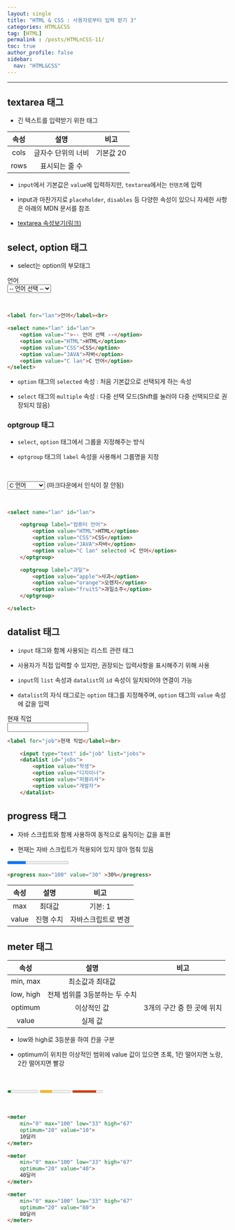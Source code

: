 ```yaml
---
layout: single
title: "HTML & CSS : 사용자로부터 입력 받기 3"
categories: HTML&CSS
tag: [HTML]
permalink : /posts/HTMLnCSS-11/
toc: true
author_profile: false
sidebar:
  nav: "HTML&CSS"
---
```


<hr>

## textarea 태그

- 긴 텍스트를 입력받기 위한 태그

| 속성 |        설명        |    비고   |
|:----:|:------------------:|:---------:|
| cols | 글자수 단위의 너비 | 기본값 20 |
| rows |   표시되는 줄 수   |           |

- `input`에서 기본값은 `value`에 입력하지만, `textarea`에서는 `컨텐츠`에 입력

- input과 마찬가지로 `placeholder`, `disables` 등 다양한 속성이 있으니 자세한 사항은 아래의 MDN 문서를 참조

- [textarea 속성보기(링크)](https://developer.mozilla.org/en-US/docs/Web/HTML/Element/textarea)

## select, option 태그

- select는 option의 부모태그

<label for="lan">언어</label><br>
<select name="lan" id="lan">
    <option value="">-- 언어 선택 --</option>
    <option value="HTML">HTML</option>
    <option value="CSS">CSS</option>
    <option value="JAVA">자바</option>
    <option value="C lan">C 언어</option>
</select>

<br>

```html
<label for="lan">언어</label><br>

<select name="lan" id="lan">
    <option value="">-- 언어 선택 --</option>
    <option value="HTML">HTML</option>
    <option value="CSS">CSS</option>
    <option value="JAVA">자바</option>
    <option value="C lan">C 언어</option>
</select>
```

- `option` 태그의 `selected` 속성 : 처음 기본값으로 선택되게 하는 속성

- `select` 태그의 `multiple` 속성 : 다중 선택 모드(Shift를 눌러야 다중 선택되므로 권장되지 않음)

### optgroup 태그

- `select`, `option` 태그에서 그룹을 지정해주는 방식

- `optgroup` 태그의 `label` 속성을 사용해서 그룹명을 지정

<br>

<select name="lan" id="lan"><optgroup label="컴퓨터 언어"><option value="HTML">HTML</option><option value="CSS">CSS</option><option value="JAVA">자바</option><option value="C lan" selected >C 언어</option></optgroup><optgroup label="과일"><option value="apple">사과</option><option value="orange">오렌지</option><option value="fruitS">과일소주</option></optgroup></select> (마크다운에서 인식이 잘 안됨)

<br>

```html
<select name="lan" id="lan">

    <optgroup label="컴퓨터 언어">
        <option value="HTML">HTML</option>
        <option value="CSS">CSS</option>
        <option value="JAVA">자바</option>
        <option value="C lan" selected >C 언어</option>
    </optgroup>

    <optgroup label="과일">
        <option value="apple">사과</option>
        <option value="orange">오렌지</option>
        <option value="fruitS">과일소주</option>
    </optgroup>

</select>
```

## datalist 태그

- `input` 태그와 함께 사용되는 리스트 관련 태그

- 사용자가 직접 입력할 수 있지만, 권장되는 입력사항을 표시해주기 위해 사용

- `input`의 `list` 속성과 `datalist`의 `id` 속성이 일치되어야 연결이 가능

- `datalist`의 자식 태그로는 `option` 태그를 지정해주며, `option` 태그의 `value` 속성에 값을 입력

<label for="job">현재 직업</label><br><input type="text" id="job" list="jobs"><datalist id="jobs"><option value="학생"><option value="디자이너"><option value="퍼블리셔"><option value="개발자"></datalist>

```html
<label for="job">현재 직업</label><br>

    <input type="text" id="job" list="jobs">
    <datalist id="jobs">
        <option value="학생">
        <option value="디자이너">
        <option value="퍼블리셔">
        <option value="개발자">
    </datalist>
```

## progress 태그

- 자바 스크립트와 함께 사용하여 동적으로 움직이는 값을 표현

- 현재는 자바 스크립트가 적용되어 있지 않아 멈춰 있음

<progress max="100" value="30" >30%</progress>

```html
<progress max="100" value="30" >30%</progress>
```

|  속성 |    설명   |         비고        |
|:-----:|:---------:|:-------------------:|
|  max  |   최대값  |       기본: 1       |
| value | 진행 수치 | 자바스크립트로 변경 |

## meter 태그

|    속성   |              설명             |            비고            |
|:---------:|:-----------------------------:|:--------------------------:|
|  min, max |        최소값과 최대값        |                            |
| low, high | 전체 범위를 3등분하는 두 수치 |                            |
|  optimum  |          이상적인 값          | 3개의 구간 중 한 곳에 위치 |
|   value   |            실제 값            |                            |

- low와 high로 3등분을 하여 칸을 구분 

- optimum이 위치한 이상적인 범위에 value 값이 있으면 초록, 1칸 떨어지면 노랑, 2칸 떨어지면 빨강

<br>

<meter min="0" max="100" low="33" high="67" optimum="20" value="10">10달러</meter>
<meter min="0" max="100" low="33" high="67" optimum="20" value="40">40달러</meter>
<meter min="0" max="100" low="33" high="67" optimum="20" value="80">80달러</meter>

<br>

```html
<meter
    min="0" max="100" low="33" high="67"
    optimum="20" value="10">
    10달러
</meter>

<meter
    min="0" max="100" low="33" high="67"
    optimum="20" value="40">
    40달러
</meter>

<meter
    min="0" max="100" low="33" high="67"
    optimum="20" value="80">
    80달러
</meter>
```
